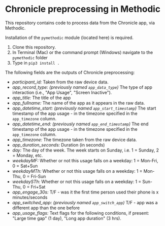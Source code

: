 # Chronicle preprocessing in Methodic
This repository contains code to process data from the Chronicle app, via Methodic.  
  
Installation of the `pymethodic` module (located here) is required.
1. Clone this repository.
2. In Terminal (Mac) or the command prompt (Windows) navigate to the `pymethodic` folder
3. Type in `pip3 install .`


The following fields are the outputs of Chronicle preprocessing:
- *participant_id:* Taken from the raw device data.
- *app_record_type:* _(previously named `app_data_type`)_ The type of app interaction (i.e., "App Usage", "Screen Inactive").
- *app_title:* The title of the app
- *app_fullname:* The name of the app as it appears in the raw data.
- *app_datetime_start:* _(previously named `app_start_timestamp`)_ The start timestamp of the app usage - in the timezone specified in the `app_timezone` column.
- *app_datetime_end:* _(previously named `app_end_timestamp`)_ The end timestamp of the app usage - in the timezone specified in the `app_timezone` column.
- *app_timezone:* The timezone taken from the raw device data.
- *app_duration_seconds:* Duration (in seconds)
- *day:* The day of the week.  The week starts on Sunday, i.e. 1 = Sunday, 2 = Monday, etc.
- *weekdayMF:* Whether or not this usage falls on a weekday: 1 = Mon-Fri, 0 = Sat+Sun
- *weekdayMTh:* Whether or not this usage falls on a weekday: 1 = Mon-Thu, 0 = Fri-Sun
- *weekdaySTh:* Whether or not this usage falls on a weekday: 1 = Sun-Thu, 0 = Fri+Sat
- *app_engage_30s:* T/F - was it the first time person used their phone is x minutes/seconds 
- *app_switched_app:* _(previously named `app_switch_app`)_  T/F - app was a different app than the one before
- *app_usage_flags:* Text flags for the following conditions, if present: "Large time gap" (1 day), "Long app duration" (3 hrs).

